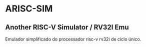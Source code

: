 # ARISC-SIM
## Another RISC-V Simulator / RV32I Emu

Emulador simplificado do processador risc-v rv32i de ciclo único.
